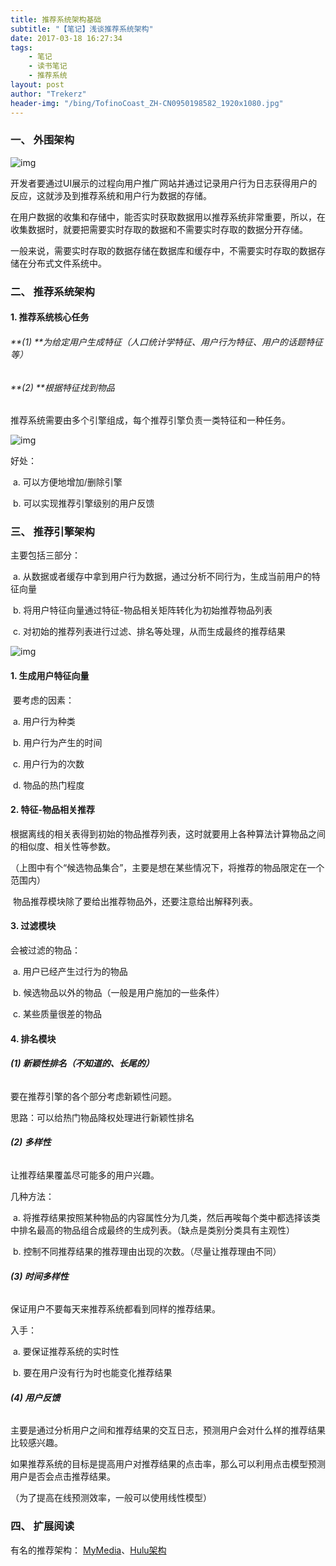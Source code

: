 ```yaml
---
title: 推荐系统架构基础
subtitle: "【笔记】浅谈推荐系统架构"
date: 2017-03-18 16:27:34
tags: 
	- 笔记
	- 读书笔记
	- 推荐系统
layout: post
author: "Trekerz"
header-img: "/bing/TofinoCoast_ZH-CN0950198582_1920x1080.jpg"
---
```




### **一、  外围架构**

![img](1.png)

​       开发者要通过UI展示的过程向用户推广网站并通过记录用户行为日志获得用户的反应，这就涉及到推荐系统和用户行为数据的存储。

​       在用户数据的收集和存储中，能否实时获取数据用以推荐系统非常重要，所以，在收集数据时，就要把需要实时存取的数据和不需要实时存取的数据分开存储。

​       一般来说，需要实时存取的数据存储在数据库和缓存中，不需要实时存取的数据存储在分布式文件系统中。

### **二、  推荐系统架构**

#### **1.    推荐系统核心任务**

###### **(1)  **为给定用户生成特征（人口统计学特征、用户行为特征、用户的话题特征等）

###### **(2)  **根据特征找到物品

 

推荐系统需要由多个引擎组成，每个推荐引擎负责一类特征和一种任务。

![img](2.png)

好处：

​	a.    可以方便地增加/删除引擎

​	b.    可以实现推荐引擎级别的用户反馈

### **三、  推荐引擎架构**

主要包括三部分：

​	a.    从数据或者缓存中拿到用户行为数据，通过分析不同行为，生成当前用户的特征向量

​	b.    将用户特征向量通过特征-物品相关矩阵转化为初始推荐物品列表

​	c.    对初始的推荐列表进行过滤、排名等处理，从而生成最终的推荐结果

![img](3.png)

#### **1.    生成用户特征向量**

​	要考虑的因素：

​	a.    用户行为种类

​	b.    用户行为产生的时间

​	c.    用户行为的次数

​	d.    物品的热门程度

#### **2.    特征-物品相关推荐**

​         根据离线的相关表得到初始的物品推荐列表，这时就要用上各种算法计算物品之间的相似度、相关性等参数。

（上图中有个“候选物品集合”，主要是想在某些情况下，将推荐的物品限定在一个范围内）

​         物品推荐模块除了要给出推荐物品外，还要注意给出解释列表。

#### **3.    过滤模块**

会被过滤的物品：

​	a.    用户已经产生过行为的物品

​	b.    候选物品以外的物品（一般是用户施加的一些条件）

​	c.    某些质量很差的物品

#### **4.    排名模块**

###### **(1)  新颖性排名（不知道的、长尾的）**

要在推荐引擎的各个部分考虑新颖性问题。

思路：可以给热门物品降权处理进行新颖性排名

###### **(2)  多样性**

让推荐结果覆盖尽可能多的用户兴趣。

几种方法：

​	a.    将推荐结果按照某种物品的内容属性分为几类，然后再唉每个类中都选择该类中排名最高的物品组合成最终的生成列表。（缺点是类别分类具有主观性）

​	b.    控制不同推荐结果的推荐理由出现的次数。（尽量让推荐理由不同）

###### **(3)  时间多样性**

保证用户不要每天来推荐系统都看到同样的推荐结果。

入手：

​	a.    要保证推荐系统的实时性

​	b.    要在用户没有行为时也能变化推荐结果

###### **(4)  用户反馈**

主要是通过分析用户之间和推荐结果的交互日志，预测用户会对什么样的推荐结果比较感兴趣。

如果推荐系统的目标是提高用户对推荐结果的点击率，那么可以利用点击模型预测用户是否会点击推荐结果。

（为了提高在线预测效率，一般可以使用线性模型）

### **四、  扩展阅读**

有名的推荐架构： [MyMedia](http://mymediaproject.codeplex.com/)、[Hulu架构](http://www.infoq.com/cn/hulu)

<br/>
